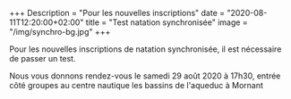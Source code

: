 +++
Description = "Pour les nouvelles inscriptions"
date = "2020-08-11T12:20:00+02:00"
title = "Test natation synchronisée"
image = "/img/synchro-bg.jpg"
+++

Pour les nouvelles inscriptions de natation synchronisée, il est nécessaire de passer un test.

Nous vous donnons rendez-vous le samedi 29 août 2020 à 17h30, entrée côté groupes au centre nautique les bassins de l'aqueduc à Mornant
